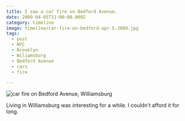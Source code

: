 ```yaml
---
title: I saw a car fire on Bedford Avenue.
date: 2009-04-05T11:00:00.000Z
category: timeline
image: timeline/car-fire-on-bedford-apr-5-2009.jpg
tags:
  - post 
  - NYC
  - Brooklyn
  - Wiliamsburg
  - Bedford Avenue
  - cars
  - fire

---
```


![car fire on Bedford Avenue, Williamsburg](/static/img/timeline/car-fire-on-bedford-apr-5-2009.jpg "car fire on Bedford Avenue, Williamsburg")

Living in Williamsburg was interesting for a while. I couldn't afford it for long.